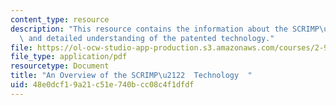 ```yaml
---
content_type: resource
description: "This resource contains the information about the SCRIMP\u2122 technology\
  \ and detailed understanding of the patented technology."
file: https://ol-ocw-studio-app-production.s3.amazonaws.com/courses/2-996-sailing-yacht-design-13-734-fall-2003/48e0dcf19a21c51e740bcc08c4f1dfdf_scrimp_overview.pdf
file_type: application/pdf
resourcetype: Document
title: "An Overview of the SCRIMP\u2122  Technology  "
uid: 48e0dcf1-9a21-c51e-740b-cc08c4f1dfdf
---
```

